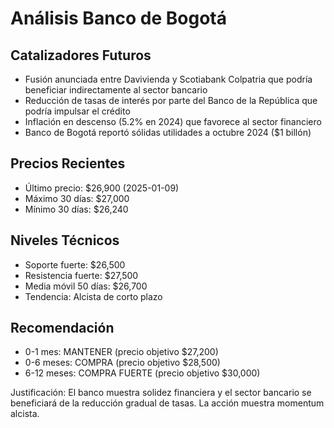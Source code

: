 # Análisis Banco de Bogotá

## Catalizadores Futuros
- Fusión anunciada entre Davivienda y Scotiabank Colpatria que podría beneficiar indirectamente al sector bancario
- Reducción de tasas de interés por parte del Banco de la República que podría impulsar el crédito
- Inflación en descenso (5.2% en 2024) que favorece al sector financiero
- Banco de Bogotá reportó sólidas utilidades a octubre 2024 ($1 billón)

## Precios Recientes
- Último precio: $26,900 (2025-01-09)
- Máximo 30 días: $27,000 
- Mínimo 30 días: $26,240

## Niveles Técnicos
- Soporte fuerte: $26,500
- Resistencia fuerte: $27,500
- Media móvil 50 días: $26,700
- Tendencia: Alcista de corto plazo

## Recomendación
- 0-1 mes: MANTENER (precio objetivo $27,200)
- 0-6 meses: COMPRA (precio objetivo $28,500)
- 6-12 meses: COMPRA FUERTE (precio objetivo $30,000)

Justificación: El banco muestra solidez financiera y el sector bancario se beneficiará de la reducción gradual de tasas. La acción muestra momentum alcista.
